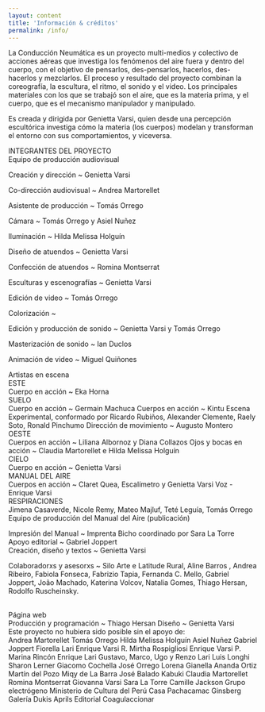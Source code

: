 ```yaml
---
layout: content
title: 'Información & créditos'
permalink: /info/
---
```

La Conducción Neumática es un proyecto multi-medios y colectivo de acciones aéreas que investiga los fenómenos del aire fuera y dentro del cuerpo, con el objetivo de pensarlos, des-pensarlos, hacerlos, des-hacerlos y mezclarlos. El proceso y resultado del proyecto combinan la coreografía, la escultura, el ritmo, el sonido y el video. Los principales materiales con los que se trabajó son el aire, que es la materia prima, y el cuerpo, que es el mecanismo manipulador y manipulado.

Es creada y dirigida por Genietta Varsi, quien desde una percepción escultórica investiga cómo la materia (los cuerpos) modelan y transforman el entorno con sus comportamientos, y viceversa.

<div class="logo-mincul-wrapper"><div class="logo-mincul"></div></div>

<div class="info-subtitle">INTEGRANTES DEL PROYECTO</div>

<div class="info-sub-subtitle">Equipo de producción audiovisual</div>

<p></p>

Creación y dirección ~ Genietta Varsi  

Co-dirección audiovisual ~ Andrea Martorellet  

Asistente de producción ~ Tomás Orrego  

Cámara ~ Tomás Orrego y Asiel Nuñez  

Iluminación ~ Hilda Melissa Holguín  

Diseño de atuendos ~ Genietta Varsi  

Confección de atuendos ~ Romina Montserrat  

Esculturas y escenografías ~ Genietta Varsi  

Edición de video ~ Tomás Orrego  

Colorización ~  

Edición y producción de sonido ~ Genietta Varsi y Tomás Orrego  

Masterización de sonido ~ Ian Duclos  

Animación de video ~ Miguel Quiñones

<div class="info-sub-subtitle">Artistas en escena</div>

<div class="info-sub-subtitle">ESTE</div>
Cuerpo en acción ~ Eka Horna

<div class="info-sub-subtitle">SUELO</div>
Cuerpo en acción ~ Germain Machuca  
Cuerpos en acción ~ Kintu Escena Experimental, conformado por Ricardo Rubiños, Alexander Clemente, Raely Soto, Ronald Pinchumo  
Dirección de movimiento ~ Augusto Montero

<div class="info-sub-subtitle">OESTE</div>
Cuerpos en acción ~ Liliana Albornoz y Diana Collazos  
Ojos y bocas en acción ~ Claudia Martorellet e Hilda Melissa Holguín

<div class="info-sub-subtitle">CIELO</div>
Cuerpo en acción ~ Genietta Varsi

<div class="info-sub-subtitle">MANUAL DEL AIRE</div>
Cuerpos en acción ~ Claret Quea, Escalímetro y Genietta Varsi  
Voz - Enrique Varsi

<div class="info-sub-subtitle">RESPIRACIONES</div>
Jimena Casaverde, Nicole Remy, Mateo Majluf, Teté Leguía, Tomás Orrego

<br>
<div class="info-sub-subtitle">Equipo de producción del Manual del Aire (publicación)</div>

Impresión del Manual ~ Imprenta Bicho coordinado por Sara La Torre  
Apoyo editorial ~ Gabriel Joppert  
Creación, diseño y textos ~ Genietta Varsi

Colaboradorxs y asesorxs ~ Silo Arte e Latitude Rural, Aline Barros , Andrea Ribeiro, Fabiola Fonseca, Fabrizio Tapia, Fernanda C. Mello, Gabriel Joppert, João Machado, Katerina Volcov, Natalia Gomes, Thiago Hersan, Rodolfo Ruscheinsky.

<br>
<div class="info-sub-subtitle">Página web</div>
Producción y programación ~ Thiago Hersan  
Diseño ~ Genietta Varsi

<br>
<div class="info-sub-subtitle">Este proyecto no hubiera sido posible sin el apoyo de:</div>
Andrea Martorellet  
Tomás Orrego  
Hilda Melissa Holguín  
Asiel Nuñez  
Gabriel Joppert  
Fiorella Lari  
Enrique Varsi R.  
Mirtha Rospigliosi  
Enrique Varsi P.  
Marina Rincón  
Enrique Lari  
Gustavo, Marco, Ugo y Renzo Lari  
Luis Longhi  
Sharon Lerner  
Giacomo Cochella  
José Orrego  
Lorena Gianella  
Ananda Ortiz  
Martín del Pozo  
Miqy de La Barra  
José Balado  
Kabuki  
Claudia Martorellet  
Romina Montserrat  
Giovanna Varsi  
Sara La Torre  
Camille Jackson  
Grupo electrógeno  
Ministerio de Cultura del Perú  
Casa Pachacamac  
Ginsberg Galería  
Dukis  
Aprils  
Editorial Coagulaccionar
